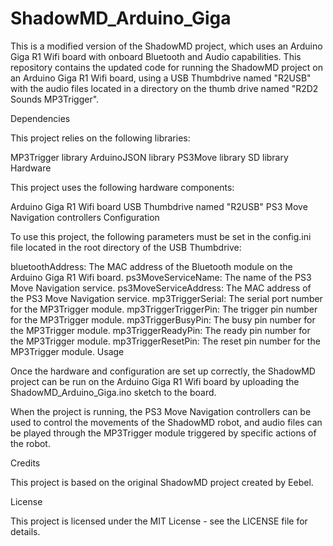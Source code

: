 # ShadowMD_Arduino_Giga



This is a modified version of the ShadowMD project, which uses an Arduino Giga R1 Wifi board with onboard Bluetooth and Audio capabilities. This repository contains the updated code for running the ShadowMD project on an Arduino Giga R1 Wifi board, using a USB Thumbdrive named "R2USB" with the audio files located in a directory on the thumb drive named "R2D2 Sounds MP3Trigger".

Dependencies

This project relies on the following libraries:

MP3Trigger library
ArduinoJSON library
PS3Move library
SD library
Hardware

This project uses the following hardware components:

Arduino Giga R1 Wifi board
USB Thumbdrive named "R2USB"
PS3 Move Navigation controllers
Configuration

To use this project, the following parameters must be set in the config.ini file located in the root directory of the USB Thumbdrive:

bluetoothAddress: The MAC address of the Bluetooth module on the Arduino Giga R1 Wifi board.
ps3MoveServiceName: The name of the PS3 Move Navigation service.
ps3MoveServiceAddress: The MAC address of the PS3 Move Navigation service.
mp3TriggerSerial: The serial port number for the MP3Trigger module.
mp3TriggerTriggerPin: The trigger pin number for the MP3Trigger module.
mp3TriggerBusyPin: The busy pin number for the MP3Trigger module.
mp3TriggerReadyPin: The ready pin number for the MP3Trigger module.
mp3TriggerResetPin: The reset pin number for the MP3Trigger module.
Usage

Once the hardware and configuration are set up correctly, the ShadowMD project can be run on the Arduino Giga R1 Wifi board by uploading the ShadowMD_Arduino_Giga.ino sketch to the board.

When the project is running, the PS3 Move Navigation controllers can be used to control the movements of the ShadowMD robot, and audio files can be played through the MP3Trigger module triggered by specific actions of the robot.

Credits

This project is based on the original ShadowMD project created by Eebel.

License

This project is licensed under the MIT License - see the LICENSE file for details.
